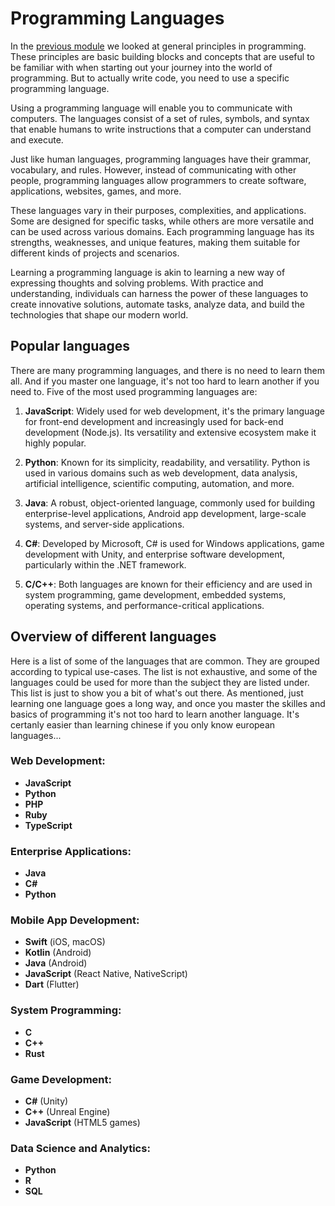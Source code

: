 # Programming Languages

In the [previous module](01_Core-Aspects.md) we looked at general principles in programming. These principles are basic building blocks and concepts that are useful to be familiar with when starting out your journey into the world of programming. But to actually write code, you need to use a specific programming language. 

Using a programming language will enable you to communicate with computers. The languages consist of a set of rules, symbols, and syntax that enable humans to write instructions that a computer can understand and execute.

Just like human languages, programming languages have their grammar, vocabulary, and rules. However, instead of communicating with other people, programming languages allow programmers to create software, applications, websites, games, and more.

These languages vary in their purposes, complexities, and applications. Some are designed for specific tasks, while others are more versatile and can be used across various domains. Each programming language has its strengths, weaknesses, and unique features, making them suitable for different kinds of projects and scenarios.

Learning a programming language is akin to learning a new way of expressing thoughts and solving problems. With practice and understanding, individuals can harness the power of these languages to create innovative solutions, automate tasks, analyze data, and build the technologies that shape our modern world.


## Popular languages
There are many programming languages, and there is no need to learn them all. And if you master one language, it's not too hard to learn another if you need to. Five of the most used programming languages are:

1. **JavaScript**: Widely used for web development, it's the primary language for front-end development and increasingly used for back-end development (Node.js). Its versatility and extensive ecosystem make it highly popular.

2. **Python**: Known for its simplicity, readability, and versatility. Python is used in various domains such as web development, data analysis, artificial intelligence, scientific computing, automation, and more.

3. **Java**: A robust, object-oriented language, commonly used for building enterprise-level applications, Android app development, large-scale systems, and server-side applications.

4. **C#**: Developed by Microsoft, C# is used for Windows applications, game development with Unity, and enterprise software development, particularly within the .NET framework.

5. **C/C++**: Both languages are known for their efficiency and are used in system programming, game development, embedded systems, operating systems, and performance-critical applications.


## Overview of different languages
Here is a list of some of the languages that are common. They are grouped according to typical use-cases. The list is not exhaustive, and some of the languages could be used for more than the subject they are listed under. This list is just to show you a bit of what's out there. As mentioned, just learning one language goes a long way, and once you master the skilles and basics of programming it's not too hard to learn another language. It's certanly easier than learning chinese if you only know european languages...

### Web Development:
- **JavaScript**
- **Python**
- **PHP**
- **Ruby**
- **TypeScript**

### Enterprise Applications:
- **Java**
- **C#**
- **Python**

### Mobile App Development:
- **Swift** (iOS, macOS)
- **Kotlin** (Android)
- **Java** (Android)
- **JavaScript** (React Native, NativeScript)
- **Dart** (Flutter)

### System Programming:
- **C**
- **C++**
- **Rust**

### Game Development:
- **C#** (Unity)
- **C++** (Unreal Engine)
- **JavaScript** (HTML5 games)

### Data Science and Analytics:
- **Python**
- **R**
- **SQL**
